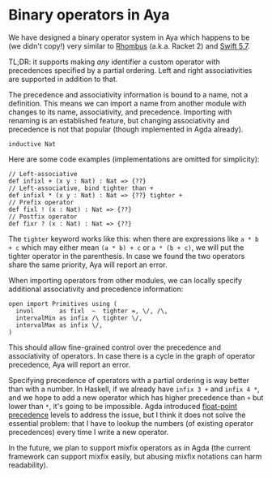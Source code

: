 # Binary operators in Aya

We have designed a binary operator system in Aya which happens to be (we didn't copy!) very similar to
[Rhombus](https://plt.cs.northwestern.edu/pkg-build/doc/enforest/Operator_Precedence_and_Associativity.html) (a.k.a. Racket 2)
and [Swift 5.7](https://docs.swift.org/swift-book/ReferenceManual/Declarations.html#ID550).

TL;DR: it supports making _any_ identifier a custom operator
with precedences specified by a partial ordering.
Left and right associativities are supported in addition to that.

The precedence and associativity information is bound to a
name, not a definition. This means we can import a name from
another module with changes to its name, associativity, and precedence.
Importing with renaming is an established feature, but changing associativity
and precedence is not that popular (though implemented in Agda already).

```aya-hidden
inductive Nat
```

Here are some code examples (implementations are omitted for simplicity):

```aya
// Left-associative
def infixl + (x y : Nat) : Nat => {??}
// Left-associative, bind tighter than +
def infixl * (x y : Nat) : Nat => {??} tighter +
// Prefix operator
def fixl ! (x : Nat) : Nat => {??}
// Postfix operator
def fixr ? (x : Nat) : Nat => {??}
```

The `tighter` keyword works like this: when there are expressions like
`a * b + c` which may either mean `(a * b) + c` or `a * (b + c)`,
we will put the tighter operator in the parenthesis.
In case we found the two operators share the same priority, Aya will report an error.

When importing operators from other modules,
we can locally specify additional associativity and precedence information:

```aya-lexer
open import Primitives using (
  invol       as fixl  ~  tighter =, \/, /\,
  intervalMin as infix /\ tighter \/,
  intervalMax as infix \/,
)
```

This should allow fine-grained control over the precedence and associativity of operators.
In case there is a cycle in the graph of operator precedence, Aya will report an error.

Specifying precedence of operators with a partial ordering is way better than with a number.
In Haskell, if we already have `infix 3 +` and `infix 4 *`, and we hope to add a new operator
which has higher precedence than `+` but lower than `*`, it's going to be impossible.
Agda introduced [float-point precedence](https://github.com/agda/agda/issues/3991)
levels to address the issue, but I think it does not solve the essential problem:
that I have to lookup the numbers (of existing operator precedences)
every time I write a new operator.

In the future, we plan to support mixfix operators as in Agda
(the current framework can support mixfix easily, but abusing mixfix notations can harm readability).
